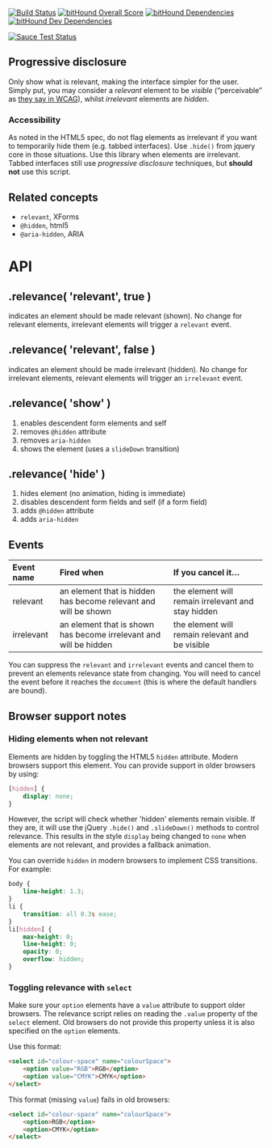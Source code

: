 [![Build Status](https://travis-ci.org/bboyle/relevance.svg?branch=travis)](https://travis-ci.org/bboyle/relevance)
[![bitHound Overall Score](https://www.bithound.io/github/bboyle/relevance/badges/score.svg)](https://www.bithound.io/github/bboyle/relevance)
[![bitHound Dependencies](https://www.bithound.io/github/bboyle/relevance/badges/dependencies.svg)](https://www.bithound.io/github/bboyle/relevance/dependencies/npm)
[![bitHound Dev Dependencies](https://www.bithound.io/github/bboyle/relevance/badges/devDependencies.svg)](https://www.bithound.io/github/bboyle/relevance/dependencies/npm)

[![Sauce Test Status](https://saucelabs.com/browser-matrix/benboyle-relevance.svg)](https://saucelabs.com/u/benboyle-relevance)

## Progressive disclosure

Only show what is relevant, making the interface simpler for the user.
Simply put, you may consider a *relevant* element to be *visible* (“perceivable” as [they say in WCAG][WCAG-P1]), whilst *irrelevant* elements are *hidden*.

[WCAG-P1]: http://www.w3.org/TR/WCAG/#perceivable "Principle 1: Perceivable - Information and user interface components must be presentable to users in ways they can perceive."

### Accessibility

As noted in the HTML5 spec, do not flag elements as irrelevant if you want to temporarily hide them (e.g. tabbed interfaces).
Use `.hide()` from jquery core in those situations. Use this library when elements are irrelevant.
Tabbed interfaces still use *progressive disclosure* techniques, but **should not** use this script.

## Related concepts

* `relevant`, XForms
* `@hidden`, html5
* `@aria-hidden`, ARIA

# API

## .relevance( 'relevant', true )

indicates an element should be made relevant (shown). No change for relevant elements, irrelevant elements will trigger a `relevant` event.

## .relevance( 'relevant', false )

indicates an element should be made irrelevant (hidden). No change for irrelevant elements, relevant elements will trigger an `irrelevant` event.

## .relevance( 'show' )

1. enables descendent form elements and self
2. removes `@hidden` attribute
3. removes `aria-hidden`
4. shows the element (uses a `slideDown` transition)

## .relevance( 'hide' )

1. hides element (no animation, hiding is immediate)
2. disables descendent form fields and self (if a form field)
3. adds `@hidden` attribute
4. adds `aria-hidden`

## Events

| Event name | Fired when                                                        | If you cancel it…                                  |
|:-----------|:------------------------------------------------------------------|:---------------------------------------------------|
| relevant   | an element that is hidden has become relevant and will be shown   | the element will remain irrelevant and stay hidden |
| irrelevant | an element that is shown has become irrelevant and will be hidden | the element will remain relevant and be visible    |

You can suppress the `relevant` and `irrelevant` events and cancel them to prevent an elements relevance state from changing.
You will need to cancel the event before it reaches the `document` (this is where the default handlers are bound).

## Browser support notes

### Hiding elements when not relevant

Elements are hidden by toggling the HTML5 `hidden` attribute. Modern browsers support this element. You can provide support in older browsers by using:

```css
[hidden] {
    display: none;
}
```

However, the script will check whether 'hidden' elements remain visible. If they are, it will use the jQuery `.hide()` and `.slideDown()` methods to control relevance. This results in the style `display` being changed to `none` when elements are not relevant, and provides a fallback animation.

You can override `hidden` in modern browsers to implement CSS transitions. For example:

```css
body {
    line-height: 1.3;
}
li {
    transition: all 0.3s ease;
}
li[hidden] {
    max-height: 0;
    line-height: 0;
    opacity: 0;
    overflow: hidden;
}
```

### Toggling relevance with `select`

Make sure your `option` elements have a `value` attribute to support older browsers. The relevance script relies on reading the `.value` property of the `select` element. Old browsers do not provide this property unless it is also specified on the `option` elements.

Use this format:

```html
<select id="colour-space" name="colourSpace">
    <option value="RGB">RGB</option>
    <option value="CMYK">CMYK</option>
</select>
```

This format (missing `value`) fails in old browsers:

```html
<select id="colour-space" name="colourSpace">
    <option>RGB</option>
    <option>CMYK</option>
</select>
```
